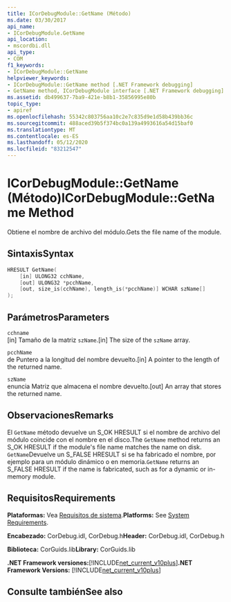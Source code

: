 ```yaml
---
title: ICorDebugModule::GetName (Método)
ms.date: 03/30/2017
api_name:
- ICorDebugModule.GetName
api_location:
- mscordbi.dll
api_type:
- COM
f1_keywords:
- ICorDebugModule::GetName
helpviewer_keywords:
- ICorDebugModule::GetName method [.NET Framework debugging]
- GetName method, ICorDebugModule interface [.NET Framework debugging]
ms.assetid: db499637-7ba9-421e-b8b1-35856995e80b
topic_type:
- apiref
ms.openlocfilehash: 55342c803756aa10c2e7c835d9e1d58b439bb36c
ms.sourcegitcommit: 488aced39b5f374bc0a139a4993616a54d15baf0
ms.translationtype: MT
ms.contentlocale: es-ES
ms.lasthandoff: 05/12/2020
ms.locfileid: "83212547"
---
```

# <a name="icordebugmodulegetname-method"></a><span data-ttu-id="1968f-102">ICorDebugModule::GetName (Método)</span><span class="sxs-lookup"><span data-stu-id="1968f-102">ICorDebugModule::GetName Method</span></span>
<span data-ttu-id="1968f-103">Obtiene el nombre de archivo del módulo.</span><span class="sxs-lookup"><span data-stu-id="1968f-103">Gets the file name of the module.</span></span>  
  
## <a name="syntax"></a><span data-ttu-id="1968f-104">Sintaxis</span><span class="sxs-lookup"><span data-stu-id="1968f-104">Syntax</span></span>  
  
```cpp
HRESULT GetName(  
    [in] ULONG32 cchName,  
    [out] ULONG32 *pcchName,  
    [out, size_is(cchName), length_is(*pcchName)] WCHAR szName[]  
);  
```  
  
## <a name="parameters"></a><span data-ttu-id="1968f-105">Parámetros</span><span class="sxs-lookup"><span data-stu-id="1968f-105">Parameters</span></span>  
 `cchname`  
 <span data-ttu-id="1968f-106">[in] Tamaño de la matriz `szName`.</span><span class="sxs-lookup"><span data-stu-id="1968f-106">[in] The size of the `szName` array.</span></span>  
  
 `pcchName`  
 <span data-ttu-id="1968f-107">de Puntero a la longitud del nombre devuelto.</span><span class="sxs-lookup"><span data-stu-id="1968f-107">[in] A pointer to the length of the returned name.</span></span>  
  
 `szName`  
 <span data-ttu-id="1968f-108">enuncia Matriz que almacena el nombre devuelto.</span><span class="sxs-lookup"><span data-stu-id="1968f-108">[out] An array that stores the returned name.</span></span>  
  
## <a name="remarks"></a><span data-ttu-id="1968f-109">Observaciones</span><span class="sxs-lookup"><span data-stu-id="1968f-109">Remarks</span></span>  
 <span data-ttu-id="1968f-110">El `GetName` método devuelve un S_OK HRESULT si el nombre de archivo del módulo coincide con el nombre en el disco.</span><span class="sxs-lookup"><span data-stu-id="1968f-110">The `GetName` method returns an S_OK HRESULT if the module's file name matches the name on disk.</span></span> <span data-ttu-id="1968f-111">`GetName`Devuelve un S_FALSE HRESULT si se ha fabricado el nombre, por ejemplo para un módulo dinámico o en memoria.</span><span class="sxs-lookup"><span data-stu-id="1968f-111">`GetName` returns an S_FALSE HRESULT if the name is fabricated, such as for a dynamic or in-memory module.</span></span>  
  
## <a name="requirements"></a><span data-ttu-id="1968f-112">Requisitos</span><span class="sxs-lookup"><span data-stu-id="1968f-112">Requirements</span></span>  
 <span data-ttu-id="1968f-113">**Plataformas:** Vea [Requisitos de sistema](../../get-started/system-requirements.md).</span><span class="sxs-lookup"><span data-stu-id="1968f-113">**Platforms:** See [System Requirements](../../get-started/system-requirements.md).</span></span>  
  
 <span data-ttu-id="1968f-114">**Encabezado:** CorDebug.idl, CorDebug.h</span><span class="sxs-lookup"><span data-stu-id="1968f-114">**Header:** CorDebug.idl, CorDebug.h</span></span>  
  
 <span data-ttu-id="1968f-115">**Biblioteca:** CorGuids.lib</span><span class="sxs-lookup"><span data-stu-id="1968f-115">**Library:** CorGuids.lib</span></span>  
  
 <span data-ttu-id="1968f-116">**.NET Framework versiones:**[!INCLUDE[net_current_v10plus](../../../../includes/net-current-v10plus-md.md)]</span><span class="sxs-lookup"><span data-stu-id="1968f-116">**.NET Framework Versions:** [!INCLUDE[net_current_v10plus](../../../../includes/net-current-v10plus-md.md)]</span></span>  
  
## <a name="see-also"></a><span data-ttu-id="1968f-117">Consulte también</span><span class="sxs-lookup"><span data-stu-id="1968f-117">See also</span></span>
